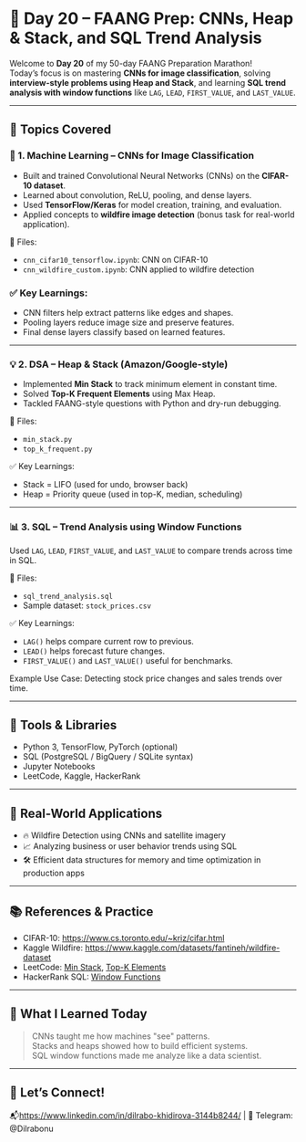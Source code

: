 # 📅 Day 20 – FAANG Prep: CNNs, Heap & Stack, and SQL Trend Analysis

Welcome to **Day 20** of my 50-day FAANG Preparation Marathon!  
Today’s focus is on mastering **CNNs for image classification**, solving **interview-style problems using Heap and Stack**, and learning **SQL trend analysis with window functions** like `LAG`, `LEAD`, `FIRST_VALUE`, and `LAST_VALUE`.

---

## 🚀 Topics Covered

### 🧠 1. Machine Learning – CNNs for Image Classification
- Built and trained Convolutional Neural Networks (CNNs) on the **CIFAR-10 dataset**.
- Learned about convolution, ReLU, pooling, and dense layers.
- Used **TensorFlow/Keras** for model creation, training, and evaluation.
- Applied concepts to **wildfire image detection** (bonus task for real-world application).

📁 Files:
- `cnn_cifar10_tensorflow.ipynb`: CNN on CIFAR-10
- `cnn_wildfire_custom.ipynb`: CNN applied to wildfire detection

### ✅ Key Learnings:
- CNN filters help extract patterns like edges and shapes.
- Pooling layers reduce image size and preserve features.
- Final dense layers classify based on learned features.

---

### 💡 2. DSA – Heap & Stack (Amazon/Google-style)
- Implemented **Min Stack** to track minimum element in constant time.
- Solved **Top-K Frequent Elements** using Max Heap.
- Tackled FAANG-style questions with Python and dry-run debugging.

📁 Files:
- `min_stack.py`
- `top_k_frequent.py`

✅ Key Learnings:
- Stack = LIFO (used for undo, browser back)
- Heap = Priority queue (used in top-K, median, scheduling)

---

### 📊 3. SQL – Trend Analysis using Window Functions
Used `LAG`, `LEAD`, `FIRST_VALUE`, and `LAST_VALUE` to compare trends across time in SQL.

📁 Files:
- `sql_trend_analysis.sql`
- Sample dataset: `stock_prices.csv`

✅ Key Learnings:
- `LAG()` helps compare current row to previous.
- `LEAD()` helps forecast future changes.
- `FIRST_VALUE()` and `LAST_VALUE()` useful for benchmarks.

Example Use Case: Detecting stock price changes and sales trends over time.

---

## 🧪 Tools & Libraries
- Python 3, TensorFlow, PyTorch (optional)
- SQL (PostgreSQL / BigQuery / SQLite syntax)
- Jupyter Notebooks
- LeetCode, Kaggle, HackerRank

---

## 📌 Real-World Applications
- 🔥 Wildfire Detection using CNNs and satellite imagery
- 📈 Analyzing business or user behavior trends using SQL
- 🛠️ Efficient data structures for memory and time optimization in production apps

---

## 📚 References & Practice
- CIFAR-10: https://www.cs.toronto.edu/~kriz/cifar.html
- Kaggle Wildfire: https://www.kaggle.com/datasets/fantineh/wildfire-dataset
- LeetCode: [Min Stack](https://leetcode.com/problems/min-stack/), [Top-K Elements](https://leetcode.com/problems/top-k-frequent-elements/)
- HackerRank SQL: [Window Functions](https://www.hackerrank.com/challenges/window-functions)

---

## 🧠 What I Learned Today
> CNNs taught me how machines "see" patterns.  
> Stacks and heaps showed how to build efficient systems.  
> SQL window functions made me analyze like a data scientist.

---

## 🙌 Let’s Connect!
📬https://www.linkedin.com/in/dilrabo-khidirova-3144b8244/
| 📡 Telegram: @Dilrabonu 


